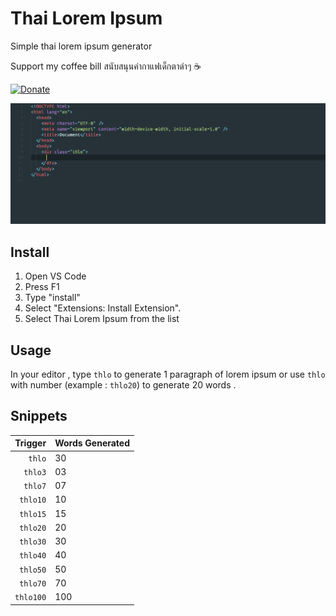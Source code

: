 # Thai Lorem Ipsum

Simple thai lorem ipsum generator

Support my coffee bill สนับสนุนค่ากาแฟเด็กตาดำๆ ☕

[![Donate](https://img.shields.io/badge/Donate-PayPal-blue)](https://www.paypal.me/reawpai)

<img src="https://raw.githubusercontent.com/Phaicom/thai-lorem-ipsum/main/images/demo.gif" alt="demo thai lorem ipsum">

## Install

1. Open VS Code
2. Press F1
3. Type "install"
4. Select "Extensions: Install Extension".
5. Select Thai Lorem Ipsum from the list

## Usage

In your editor , type `thlo` to generate 1 paragraph of lorem ipsum or use `thlo` with number (example : `thlo20`) to generate 20 words .

## Snippets

|   Trigger | Words Generated |
| --------: | --------------- |
|    `thlo` | 30              |
|   `thlo3` | 03              |
|   `thlo7` | 07              |
|  `thlo10` | 10              |
|  `thlo15` | 15              |
|  `thlo20` | 20              |
|  `thlo30` | 30              |
|  `thlo40` | 40              |
|  `thlo50` | 50              |
|  `thlo70` | 70              |
| `thlo100` | 100             |
